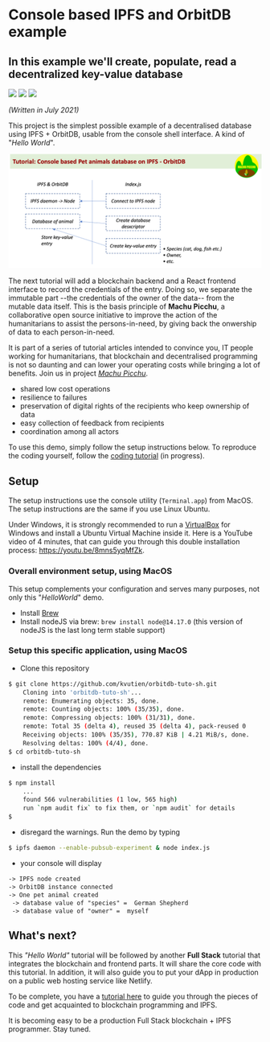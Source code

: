 # Console based IPFS and OrbitDB example
## In this example we'll create, populate, read a decentralized key-value database
[![](https://img.shields.io/badge/license-MIT-green)](https://opensource.org/licenses/MIT)
[![](https://img.shields.io/badge/project-machu----picchu-brightgreen)](https://github.com/Machu-Pichu/general.git)
[![](https://img.shields.io/badge/usage-tutorial-lightgreen)](https://github.com/Machu-Pichu/general.git)

*(Written in July 2021)*

This project is the simplest possible example of a decentralised database using IPFS + OrbitDB, usable from the console shell interface. A kind of "_Hello World_". 

![Demo overview](./demo-overview.png)

The next tutorial will add a blockchain backend and a React frontend interface to record the credentials of the entry. Doing so, we separate the immutable part --the credentials of the owner of the data-- from the mutable data itself. This is the basis principle of **Machu Picchu**, a collaborative open source initiative to improve the action of the humanitarians to assist the persons-in-need, by giving back the onwership of data to each person-in-need.

It is part of a series of tutorial articles intended to convince you, IT people working for humanitarians, that blockchain and decentralised programming is not so daunting and can lower your operating costs while bringing a lot of benefits. Join us in project *[Machu Picchu](https://kvutien-yes.medium.com/machu-picchu-how-the-blockchain-can-help-persons-in-need-8396820d13d1)*.

* shared low cost operations
* resilience to failures
* preservation of digital rights of the recipients who keep ownership of data
* easy collection of feedback from recipients
* coordination among all actors

To use this demo, simply follow the setup instructions below. To reproduce the coding yourself, follow the [coding tutorial](TUTO-1.md) (in progress).

## Setup
The setup instructions use the console utility (`Terminal.app`) from MacOS. The setup instructions are the same if you use Linux Ubuntu. 

Under Windows, it is strongly recommended to run a [VirtualBox](https://www.virtualbox.org/wiki/Downloads) for Windows and install a Ubuntu Virtual Machine inside it. Here is a YouTube video of 4 minutes, that can guide you through this double installation process: https://youtu.be/8mns5yqMfZk.
### Overall environment setup, using MacOS
This setup complements your configuration and serves many purposes, not only this "_HelloWorld_" demo.
* Install [Brew](https://brew.sh/)
* Install nodeJS via brew: `brew install node@14.17.0`  (this version of nodeJS is the last long term stable support)

### Setup this specific application, using MacOS
* Clone this repository
``` bash
$ git clone https://github.com/kvutien/orbitdb-tuto-sh.git
    Cloning into 'orbitdb-tuto-sh'...
    remote: Enumerating objects: 35, done.
    remote: Counting objects: 100% (35/35), done.
    remote: Compressing objects: 100% (31/31), done.
    remote: Total 35 (delta 4), reused 35 (delta 4), pack-reused 0
    Receiving objects: 100% (35/35), 770.87 KiB | 4.21 MiB/s, done.
    Resolving deltas: 100% (4/4), done.
$ cd orbitdb-tuto-sh
```
* install the dependencies
``` bash
$ npm install
    ...
    found 566 vulnerabilities (1 low, 565 high)
    run `npm audit fix` to fix them, or `npm audit` for details
$
```
* disregard the warnings. Run the demo by typing
``` bash
$ ipfs daemon --enable-pubsub-experiment & node index.js
```
* your console will display
```
-> IPFS node created
-> OrbitDB instance connected
-> One pet animal created
 -> database value of "species" =  German Shepherd
 -> database value of "owner" =  myself
 ```

## What's next?
This _"Hello World"_ tutorial will be followed by another **Full Stack** tutorial that integrates the blockchain and frontend parts. It will share the core code with this tutorial. In addition, it will also guide you to put your dApp in production on a public web hosting service like Netlify.

To be complete, you have a [tutorial here](./TUTO-1.md) to guide you through the pieces of code and get acquainted to blockchain programming and IPFS. 

It is becoming easy to be a production Full Stack blockchain + IPFS programmer. Stay tuned.